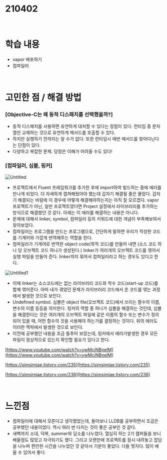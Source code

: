 # 210402

<br>

# 학습 내용
- vapor 배포하기
- 컴파일러

<br>

# 고민한 점 / 해결 방법

### [Objective-C는 왜 동적 디스패치를 선택했을까?]

- 동적 디스패치를 사용하면 유연하게 대처할 수 있다는 장점이 있다. 런타임 중 문자열만 교체하는 것으로 유연하게 메서드를 호출할 수 있다.
- 하지만 실행하기 전까지는 알 수가 없다. 또한 런타임시 매번 메서드를 찾아다닌다는 단점이 있다.
- 다양하고 복잡한 문제. 당장은 이해가 어려울 수도 있다!

### [컴파일러, 심볼, 링커]
![Untitled](https://user-images.githubusercontent.com/73867548/113479464-3d703300-94ca-11eb-92c1-7fbf8a251611.png)

- 프로젝트에서 Fluent 프레임워크를 추가한 후에 import하여 빌드하는 중에 에러를 만나게 되었다. 더 자세하게 캡쳐해뒀어야 했는데 갑자기 해결될 줄은 몰랐다. 갑자기 해결되는 바람에 이 경우에 어떻게 해결해야하는지는 아직 잘 모르겠다. vapor 프로젝트가 아닌, 일반 프로젝트였다면 Project 설정에서 라이브러리를 추가하는 방식으로 해결했던 것 같다. 아래는 이 에러를 해결하는 내용은 아니다.
- 문제에 대해서 linker, symbol, 컴파일러 등의 키워드에 대한 개념이 부족해보여서 찾아보았다.
- 컴파일러는 프로그램을 만드는 프로그램으로, 간단하게 말하면 우리가 작성한 코드를 기계어와 가깝게 번역해주는 역할을 한다.
- 컴파일러가 기계어로 번역한 object code(목적 코드)를 만들어 내면 (소스 코드 하나 당 오브젝트 코드 하나가 생성된다.) linker가 여러개의 오브젝트 코드를 엮어서 실행 파일을 만들어 준다. linker까지 묶어서 컴파일러라고 하는 경우도 있다고 한다.

![Untitled1](https://user-images.githubusercontent.com/73867548/113500115-748c2600-9556-11eb-9a0f-acca5d6d9370.png)

- 이때 linker는 소스코드에는 없는 라이브러리 코드와 착수 코드(start-up 코드)를 함께 엮어준다. 아마 내가 겪었던 문제가 라이브러리 코드에서 온 코드를 엮는 과정에서 발생한 것으로 보인다.
- Undefined symbol. 심볼은 object file(오브젝트 코드)에서 쓰이는 함수의 이름, 변수의 이름 등등을 의미한다. 링커의 역할 중 하나가 심볼을 해결하는 것인데, 심볼을 해결한다는 것은 여러개의 오브젝트 파일에 같은 이름의 함수 또는 변수가 정의되어 있을 때, 어떤 함수의 것을 사용해야 하는가를 결정하는 것이다. 위의 에러도 이러한 맥락에서 발생한 것으로 보인다.
- 이전에 공부했던 내용을 조금 들추어 보았는데, 링커에서 에러가발생한 경우 모든 파일이 정상적으로 있는지 확인할 필요가 있다고 한다.

[https://www.youtube.com/watch?v=ywMcjNBneIM](https://www.youtube.com/watch?v=ywMcjNBneIM)       

[https://simsimjae.tistory.com/235](https://simsimjae.tistory.com/235)        

[https://simsimjae.tistory.com/236](https://simsimjae.tistory.com/236)       

<br>

# 느낀점

- 컴파일러에 대해서 모른다고 생각했었는데, 돌아보니 LLDB를 공부하면서 조금은 공부했던 내용이었다. 역시 여러 번 다지는 것이 좋은 공부인 것 같다.
- 새벽까지 소대, 덕복, summer와 담소를 나누었다. 열심히 하는 2기 캠퍼들을 보니 배울점도 많았고 자극되기도 했다. 그리고 오랜만에 프로젝트를 잠시 내려놓고 잡담을 나누며 편안한 시간을 나누었던 것 같아서 기분이 좋았다. 다들 멋지다. 많이 배울 수 있어서 좋다.

<br>
